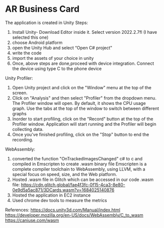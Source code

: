 
# AR Business Card

The application is created in Unity
Steps:
1.	Install Unity- Download Editor inside it. Select version 2022.2.7fl (I have selected this one)
2.  choose Android platform
3.  open the Unity Hub and select “Open C# project"
4.  write the code
5.  import the assets of your choice in unity
6.  Once, above steps are done,proceed with device integration. Connect the device using type C to the phone device

Unity Profiler:
1.  Open Unity project and click on the "Window" menu at the top of the screen. 
2.  Click on "Analysis" and then select "Profiler" from the dropdown menu.  The Profiler window will open. By default, it shows the CPU usage graph. Use the tabs at the top of the window to switch between different graphs
3.  Inorder to start profiling, click on the "Record" button at the top of the Profiler window.  Application will start running and the Profiler will begin collecting data. 
4.  Once you've finished profiling, click on the "Stop" button to end the recording. 

WebAssembly:
1.  converted the function "OnTrackedImagesChanged" c# to c and compiled in Emscripten to create .wasm binary file
Emscripten is a complete compiler toolchain to WebAssembly, using LLVM, with a special focus on speed, size, and the Web platform.
2.  Hosted .wasm file in Glitch which can be accessed in our code
.wasm file: https://cdn.glitch.global/fae4f3fc-0f15-4ca3-8e80-0e9d5a5ac871/3DCards.wasm?v=1684025140876
3.  Hosted the application in EC2 instance
4.  Used chrome dev tools to measure the metrics

References: 
https://docs.unity3d.com/Manual/index.html
https://developer.mozilla.org/en-US/docs/WebAssembly/C_to_wasm
https://caniuse.com/wasm